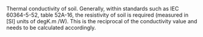 Thermal conductivity of soil. Generally, within standards such as IEC 60364-5-52, table 52A-16, the resistivity of soil is required (measured in [SI] units of degK.m /W). This is the reciprocal of the conductivity value and needs to be calculated accordingly.